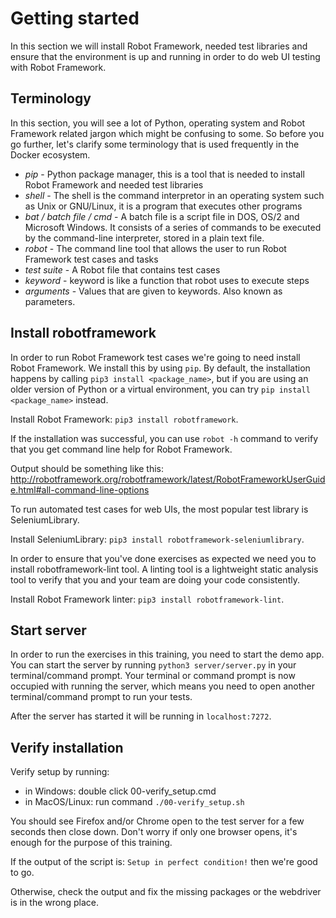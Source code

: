 # Getting started

In this section we will install Robot Framework, needed test libraries and ensure that the environment is up and running in order to do web UI testing with Robot Framework.

## Terminology

In this section, you will see a lot of Python, operating system and Robot Framework related jargon which might be confusing to some. So before you go further, let's clarify some terminology that is used frequently in the Docker ecosystem.

- *pip* - Python package manager, this is a tool that is needed to install Robot Framework and needed test libraries
- *shell* - The shell is the command interpretor in an operating system such as Unix or GNU/Linux, it is a program that executes other programs
- *bat / batch file / cmd* - A batch file is a script file in DOS, OS/2 and Microsoft Windows. It consists of a series of commands to be executed by the command-line interpreter, stored in a plain text file.
- *robot* - The command line tool that allows the user to run Robot Framework test cases and tasks
- *test suite* - A Robot file that contains test cases
- *keyword* - keyword is like a function that robot uses to execute steps
- *arguments* - Values that are given to keywords. Also known as parameters.

## Install robotframework

In order to run Robot Framework test cases we're going to need install Robot Framework. We install this by
using `pip`. By default, the installation happens by calling `pip3 install <package_name>`, but if you are
using an older version of Python or a virtual environment, you can try `pip install <package_name>` instead.

Install Robot Framework: `pip3 install robotframework`.

If the installation was successful, you can use `robot -h` command to verify that you get command line help for Robot Framework.

Output should be something like this: http://robotframework.org/robotframework/latest/RobotFrameworkUserGuide.html#all-command-line-options

To run automated test cases for web UIs, the most popular test library is SeleniumLibrary.

Install SeleniumLibrary: `pip3 install robotframework-seleniumlibrary`.

In order to ensure that you've done exercises as expected we need you to install robotframework-lint tool. A linting
tool is a lightweight static analysis tool to verify that you and your team are doing your code consistently.

Install Robot Framework linter: `pip3 install robotframework-lint`.

## Start server

In order to run the exercises in this training, you need to start the demo app. You can start the server
by running `python3 server/server.py` in your terminal/command prompt. Your terminal or command prompt is
now occupied with running the server, which means you need to open another terminal/command prompt to run
your tests.

After the server has started it will be running in `localhost:7272`.

## Verify installation

Verify setup by running:

- in Windows: double click 00-verify_setup.cmd
- in MacOS/Linux: run command `./00-verify_setup.sh`

You should see Firefox and/or Chrome open to the test server for a few seconds then close down. Don't
worry if only one browser opens, it's enough for the purpose of this training.

If the output of the script is: `Setup in perfect condition!` then we're good to go.

Otherwise, check the output and fix the missing packages or the webdriver is in the wrong place.
